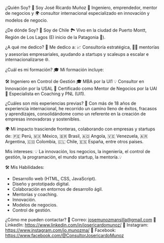 ¿Quién Soy?
👤 Soy José Ricardo Muñoz
🚀 Ingeniero, emprendedor, mentor de negocios y 🌍 consultor internacional especializado en innovación y modelos de negocio.

¿De dónde Soy?
📍 Soy de Chile
🏞️ Vivo en la ciudad de Puerto Montt, Región de Los Lagos (El inicio de la Patagonia 🐧).

¿A qué me dedico?
💼 Me dedico a:
📈 Consultoría estratégica, 🧑‍💻 mentorías y asesorías empresariales, ayudando a startups y scaleups a escalar e internacionalizarse 🌐.

¿Cuál es mi formación?
🎓 Mi formación incluye:

🛠️ Ingeniero en Control de Gestión
🎓 MBA por la UI1
💡 Consultor en Innovación por la USAL
🤝 Certificado como Mentor de Negocios por la UAI
🧠 Especialista en Coaching y PNL (UI1).

¿Cuáles son mis experiencias previas?
🌟 Con más de 18 años de experiencia internacional, he recorrido un camino lleno de éxitos, fracasos y aprendizajes, consolidándome como un referente en la creación de empresas innovadoras y sostenibles.

🌍 Mi impacto trasciende fronteras, colaborando con empresas y startups de:
🇵🇪 Perú, 🇲🇽 México, 🇧🇷 Brasil, 🇦🇴 Angola, 🇻🇪 Venezuela, 🇦🇷 Argentina, 🇨🇴 Colombia, 🇨🇱 Chile, 🇪🇸 España, entre otros países.

Mis intereses:
💡 La innovación, los negocios, la ingeniería, el control de gestión, la programación, el mundo startup, la mentoría.💡

🛠️ Mis Habilidades:
-	Desarrollo web (HTML, CSS, JavaScript).
-	Diseño y prototipado digital.
-	Colaboración en entornos de desarrollo ágil.
-	Mentorías y coaching.
-	Innovación.
-	Modelos de negocios.
-	Control de gestión.


¿Cómo me pueden contactar?
📩 Correo: josemunozmansilla@gmail.com
🔗 LinkedIn: https://www.linkedin.com/in/josericardomunoz/ 
🔗 Instagram: https://www.instagram.com/jo.munozma/
🔗 Facebook: https://www.facebook.com/@ConsultorJosericardoMunoz 

